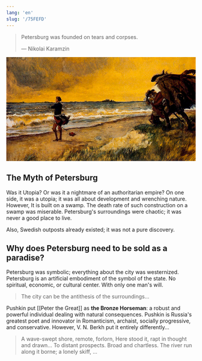 ```yaml
---
lang: 'en'
slug: '/75FEFD'
---
```


> Petersburg was founded on tears and corpses.
>
> — Nikolai Karamzin

![Peter the Great Meditating the Idea of building St. Petersburg at the Shore of the Baltic Sea](../assets/8DADFB.png)

## The Myth of Petersburg

Was it Utopia? Or was it a nightmare of an authoritarian empire?
On one side, it was a utopia; it was all about development and wrenching nature.
However, It is built on a swamp.
The death rate of such construction on a swamp was miserable.
Petersburg's surroundings were chaotic; it was never a good place to live.

Also, Swedish outposts already existed; it was not a pure discovery.

## Why does Petersburg need to be sold as a paradise?

Petersburg was symbolic; everything about the city was westernized.
Petersburg is an artificial embodiment of the symbol of the state.
No spiritual, economic, or cultural center. With only one man's will.

> The city can be the antithesis of the surroundings...

Pushkin put [[Peter the Great]] as **the Bronze Horseman**: a robust and powerful individual dealing with natural consequences.
Pushkin is Russia's greatest poet and innovator in Romanticism, archaist, socially progressive, and conservative.
However, V. N. Berkh put it entirely differently...

> A wave-swept shore, remote, forlorn, Here stood it, rapt in thought and drawn... To distant prospects. Broad and chartless. The river run along it borne; a lonely skiff, ...
